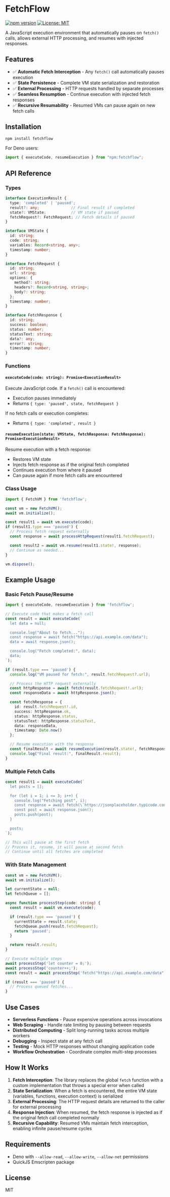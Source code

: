 # FetchFlow

[![npm version](https://badge.fury.io/js/fetchflow.svg)](https://badge.fury.io/js/fetchflow)
[![License: MIT](https://img.shields.io/badge/License-MIT-yellow.svg)](https://opensource.org/licenses/MIT)

A JavaScript execution environment that automatically pauses on `fetch()` calls, allows external HTTP processing, and resumes with injected responses.

## Features

- ✅ **Automatic Fetch Interception** - Any `fetch()` call automatically pauses execution
- ✅ **State Persistence** - Complete VM state serialization and restoration
- ✅ **External Processing** - HTTP requests handled by separate processes
- ✅ **Seamless Resumption** - Continue execution with injected fetch responses
- ✅ **Recursive Resumability** - Resumed VMs can pause again on new fetch calls

## Installation

```bash
npm install fetchflow
```

For Deno users:
```typescript
import { executeCode, resumeExecution } from "npm:fetchflow";
```

## API Reference

### Types

```typescript
interface ExecutionResult {
  type: 'completed' | 'paused';
  result?: any;              // Final result if completed
  state?: VMState;           // VM state if paused
  fetchRequest?: FetchRequest; // Fetch details if paused
}

interface VMState {
  id: string;
  code: string;
  variables: Record<string, any>;
  timestamp: number;
}

interface FetchRequest {
  id: string;
  url: string;
  options: {
    method?: string;
    headers?: Record<string, string>;
    body?: string;
  };
  timestamp: number;
}

interface FetchResponse {
  id: string;
  success: boolean;
  status: number;
  statusText: string;
  data?: any;
  error?: string;
  timestamp: number;
}
```

### Functions

#### `executeCode(code: string): Promise<ExecutionResult>`

Execute JavaScript code. If a `fetch()` call is encountered:
- Execution pauses immediately
- Returns `{ type: 'paused', state, fetchRequest }`

If no fetch calls or execution completes:
- Returns `{ type: 'completed', result }`

#### `resumeExecution(state: VMState, fetchResponse: FetchResponse): Promise<ExecutionResult>`

Resume execution with a fetch response:
- Restores VM state
- Injects fetch response as if the original fetch completed
- Continues execution from where it paused
- Can pause again if more fetch calls are encountered

### Class Usage

```typescript
import { FetchVM } from 'fetchflow';

const vm = new FetchVM();
await vm.initialize();

const result1 = await vm.execute(code);
if (result1.type === 'paused') {
  // Process fetch request externally
  const response = await processHttpRequest(result1.fetchRequest);

  const result2 = await vm.resume(result1.state!, response);
  // Continue as needed...
}

vm.dispose();
```

## Example Usage

### Basic Fetch Pause/Resume

```typescript
import { executeCode, resumeExecution } from 'fetchflow';

// Execute code that makes a fetch call
const result = await executeCode(`
  let data = null;

  console.log("About to fetch...");
  const response = await fetch("https://api.example.com/data");
  data = await response.json();

  console.log("Fetch completed:", data);
  data;
`);

if (result.type === 'paused') {
  console.log("VM paused for fetch:", result.fetchRequest?.url);

  // Process the HTTP request externally
  const httpResponse = await fetch(result.fetchRequest!.url);
  const responseData = await httpResponse.json();

  const fetchResponse = {
    id: result.fetchRequest!.id,
    success: httpResponse.ok,
    status: httpResponse.status,
    statusText: httpResponse.statusText,
    data: responseData,
    timestamp: Date.now()
  };

  // Resume execution with the response
  const finalResult = await resumeExecution(result.state!, fetchResponse);
  console.log("Final result:", finalResult.result);
}
```

### Multiple Fetch Calls

```typescript
const result1 = await executeCode(`
  let posts = [];

  for (let i = 1; i <= 3; i++) {
    console.log("Fetching post", i);
    const response = await fetch(\`https://jsonplaceholder.typicode.com/posts/\${i}\`);
    const post = await response.json();
    posts.push(post);
  }

  posts;
`);

// This will pause at the first fetch
// Process it, resume, it will pause at second fetch
// Continue until all fetches are completed
```

### With State Management

```typescript
const vm = new FetchVM();
await vm.initialize();

let currentState = null;
let fetchQueue = [];

async function processStep(code: string) {
  const result = await vm.execute(code);

  if (result.type === 'paused') {
    currentState = result.state;
    fetchQueue.push(result.fetchRequest);
    return 'paused';
  }

  return result.result;
}

// Execute multiple steps
await processStep('let counter = 0;');
await processStep('counter++;');
const result = await processStep('fetch("https://api.example.com/data")');

if (result === 'paused') {
  // Process queued fetches...
}
```

## Use Cases

- **Serverless Functions** - Pause expensive operations across invocations
- **Web Scraping** - Handle rate limiting by pausing between requests
- **Distributed Computing** - Split long-running tasks across multiple workers
- **Debugging** - Inspect state at any fetch call
- **Testing** - Mock HTTP responses without changing application code
- **Workflow Orchestration** - Coordinate complex multi-step processes

## How It Works

1. **Fetch Interception**: The library replaces the global `fetch` function with a custom implementation that throws a special error when called
2. **State Serialization**: When a fetch is encountered, the entire VM state (variables, functions, execution context) is serialized
3. **External Processing**: The HTTP request details are returned to the caller for external processing
4. **Response Injection**: When resumed, the fetch response is injected as if the original fetch call completed normally
5. **Recursive Capability**: Resumed VMs maintain fetch interception, enabling infinite pause/resume cycles

## Requirements

- Deno with `--allow-read`, `--allow-write`, `--allow-net` permissions
- QuickJS Emscripten package

## License

MIT